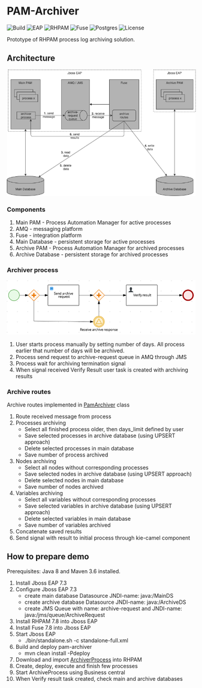 # PAM-Archiver

![Build](https://img.shields.io/badge/Build_with-Java8-orange.svg?style=for-the-badge&logo=java)
![EAP](https://img.shields.io/badge/-Jboss_EAP_7.3-orange.svg?style=for-the-badge)
![RHPAM](https://img.shields.io/badge/-RHPAM_7.8-orange.svg?style=for-the-badge)
![Fuse](https://img.shields.io/badge/-Fuse_7.8-orange.svg?style=for-the-badge)
![Postgres](https://img.shields.io/badge/-PostgreSQL-orange.svg?style=for-the-badge)
![License](https://img.shields.io/badge/License-Apache-green.svg?style=for-the-badge&logo=apache)

Prototype of RHPAM process log archiving solution. 

## Architecture
![Architecture](architecture.png)

### Components
1. Main PAM - Process Automation Manager for active processes
2. AMQ - messaging platform
3. Fuse - integration platform
4. Main Database - persistent storage for active processes
5. Archive PAM - Process Automation Manager for archived processes
6. Archive Database - persistent storage for archived processes


### Archiver process
![Process](process.png)

1. User starts process manually by setting number of days. All process earlier that number of days will be archived.
2. Process send request to archive-request queue in AMQ through JMS
3. Process wait for archiving termination signal 
4. When signal received Verify Result user task is created with archiving results 

### Archive routes
Archive routes implemented in [PamArchiver](src/main/java/one/entropy/archiver/PamArchiver.java) class

1. Route received message from process
2. Processes archiving
    - Select all finished process older, then days_limit defined by user
    - Save selected processes in archive database (using UPSERT approach)
    - Delete selected processes in main database
    - Save number of process archived
3. Nodes archiving
    - Select all nodes without corresponding processes
    - Save selected nodes in archive database (using UPSERT approach)
    - Delete selected nodes in main database
    - Save number of nodes archived
4. Variables archiving
    - Select all variables without corresponding processes
    - Save selected variables in archive database (using UPSERT approach)
    - Delete selected variables in main database
    - Save number of variables archived    
5. Concatenate saved results
6. Send signal with result to initial process through kie-camel component   

## How to prepare demo
Prerequisites: Java 8 and Maven 3.6 installed. 

1. Install Jboss EAP 7.3
2. Configure Jboss EAP 7.3
   - create main database Datasource JNDI-name: java:/MainDS
   - create archive database Datasource JNDI-name: java:/ArchiveDS
   - create JMS Queue with name: archive-request and JNDI-name: java:/jms/queue/ArchiveRequest
3. Install RHPAM 7.8 into Jboss EAP
4. Install Fuse 7.8 into Jboss EAP
5. Start Jboss EAP
   - ./bin/standalone.sh -c standalone-full.xml
6. Build and deploy pam-archiver
   -  mvn clean install -Pdeploy 
7. Download and import [ArchiverProcess](https://github.com/mgubaidullin/pam-archiver/releases/download/demo2/MySpace_archiver.zip) into RHPAM
8. Create, deploy, execute and finish few processes 
9. Start ArchiveProcess using Business central
10. When Verify result task created, check main and archive databases